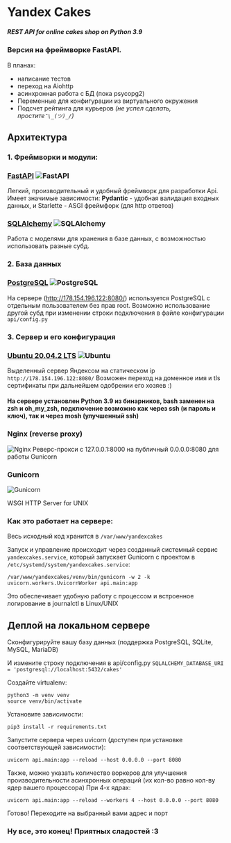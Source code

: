 # Yandex Cakes

##### REST API for online cakes shop on Python 3.9

### Версия на фреймворке FastAPI.
В планах:
- написание тестов
- переход на Aiohttp
- асинхронная работа с БД (пока psycopg2)
- Переменные для конфигурации из виртуального окружения
- Подсчет рейтинга для курьеров _(не успел сделать, простите`¯\_(ツ)_/`)_
 
## Архитектура

### 1. Фреймворки и модули:
### [FastAPI](https://github.com/tiangolo/fastapi) ![FastAPI](https://camo.githubusercontent.com/86d9ca3437f5034da052cf0fd398299292aab0e4479b58c20f2fc37dd8ccbe05/68747470733a2f2f666173746170692e7469616e676f6c6f2e636f6d2f696d672f6c6f676f2d6d617267696e2f6c6f676f2d7465616c2e706e67) 

Легкий, производительный и удобный фреймворк для разработки Api. 
Имеет значимые зависимости: **Pydantic** - удобная валидация входных данных, и Starlette - ASGI фреймфорк (для http ответов)


### [SQLAlchemy](https://www.sqlalchemy.org/) ![SQLAlchemy](https://www.sqlalchemy.org/img/sqla_logo.png)
Работа с моделями для хранения в базе данных, с возможностью использовать разные субд.

### 2. База данных
### [PostgreSQL](https://www.postgresql.org/) ![PostgreSQL](https://www.postgresql.org/media/img/about/press/elephant.png) 
На сервере (http://178.154.196.122:8080/) используется PostgreSQL с отдельным пользователем без прав root. Возможно использование другой субд при изменении строки подключения в файле конфигурации `api/config.py`

### 3. Сервер и его конфигурация
### [Ubuntu 20.04.2 LTS](https://ubuntu.com/) ![Ubuntu](https://upload.wikimedia.org/wikipedia/commons/thumb/a/ab/Logo-ubuntu_cof-orange-hex.svg/231px-Logo-ubuntu_cof-orange-hex.svg.png) 
Выделенный сервер Яндексом на статическом ip `http://178.154.196.122:8080/`
Возможен переход на доменное имя и tls сертификаты при дальнейшем одобрении его хозяев :)
#### На сервере установлен Python 3.9 из бинарников, bash заменен на zsh и oh_my_zsh, подключение возможно как через ssh (и пароль и ключ), так и через mosh (улучшенный ssh)

### Nginx (reverse proxy)
![Nginx](https://upload.wikimedia.org/wikipedia/commons/thumb/c/c5/Nginx_logo.svg/1024px-Nginx_logo.svg.png)
Реверс-прокси с 127.0.0.1:8000 на публичный 0.0.0.0:8080 для работы Gunicorn
### Gunicorn 
![Gunicorn](https://gunicorn.org/images/logo.jpg) 

WSGI HTTP Server for UNIX


### Как это работает на сервере:

Весь исходный код хранится в `/var/www/yandexcakes`

Запуск и управление происходит через созданный системный сервис `yandexcakes.service`, который запускает Gunicorn с проектом в
`/etc/systemd/system/yandexcakes.service`:
```shell
/var/www/yandexcakes/venv/bin/gunicorn -w 2 -k uvicorn.workers.UvicornWorker api.main:app
```
Это обеспечивает удобную работу с процессом и встроенное логирование в journalctl в Linux/UNIX

## Деплой на локальном сервере

Сконфигурируйте вашу базу данных 
(поддержка PostgreSQL, SQLite, MySQL, MariaDB)

И измените строку подключения в api/config.py
```SQLALCHEMY_DATABASE_URI = 'postgresql://localhost:5432/cakes'```

Создайте virtualenv:
```shell
python3 -m venv venv
source venv/bin/activate
```

Установите зависимости:
```shell
pip3 install -r requirements.txt
```

Запустите сервера через uvicorn (доступен при установке соответствующей зависимости):
```shell
uvicorn api.main:app --reload --host 0.0.0.0 --port 8080
```
Также, можно указать количество воркеров для улучшения производительности асинхронных операций (их кол-во равно кол-ву ядер вашего процессора)
При 4-х ядрах:
```shell
uvicorn api.main:app --reload --workers 4 --host 0.0.0.0 --port 8080
```
Готово! Переходите на выбранный вами адрес и порт


### Ну все, это конец! Приятных сладостей :3